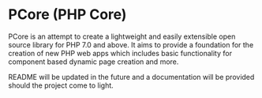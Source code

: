 # PCore (PHP Core)

PCore is an attempt to create a lightweight and easily extensible open source library for PHP 7.0 and above. It aims to provide a foundation for the creation of new PHP web apps which includes basic functionality for component based dynamic page creation and more.

README will be updated in the future and a documentation will be provided should the project come to light.
